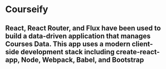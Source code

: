 # Courseify

<h2>React, React Router, and Flux  have been used to build a data-driven application that manages Courses Data. This app uses a modern client-side development stack including create-react-app, Node, Webpack, Babel, and Bootstrap<h3>
